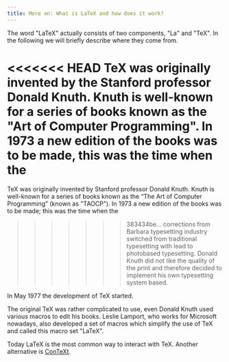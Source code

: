 ```yaml
---
title: More on: What is LaTeX and how does it work?
---
```


The word "LaTeX" actually consists of two components, "La" and "TeX". In the
following we will briefly describe where they come from.

<<<<<<< HEAD
TeX was originally invented by the Stanford professor Donald Knuth. Knuth is
well-known for a series of books known as the "Art of Computer Programming". In
1973 a new edition of the books was to be made, this was the time when the
=======
TeX was originally invented by Stanford professor Donald Knuth. Knuth is
well-known for a series of books known as the “The Art of Computer Programming” (known as "TAOCP"). In
1973 a new edition of the books was to be made; this was the time when the
>>>>>>> 383434be... corrections from Barbara
typesetting industry switched from traditional typesetting with lead to
photobased typesetting. Donald Knuth did not like the quality of the print and
therefore decided to implement his own typesetting system based.

In May 1977 the development of TeX started.

The original TeX was rather complicated to use, even Donald Knuth used various
macros to edit his books. Leslie Lamport, who works for Microsoft nowadays, also
developed a set of macros which simplify the use of TeX and called this macro
set "LaTeX".

Today LaTeX is the most common way to interact with TeX. Another alternative is
[ConTeXt](https://www.contextgarden.net/).
